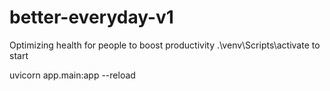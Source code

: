 # better-everyday-v1

Optimizing health for people to boost productivity
.\venv\Scripts\activate
to start

uvicorn app.main:app --reload
